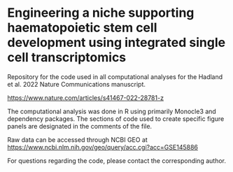# Engineering a niche supporting haematopoietic stem cell development using integrated single cell transcriptomics
Repository for the code used in all computational analyses for the Hadland et al. 2022 Nature Communications manuscript.

https://www.nature.com/articles/s41467-022-28781-z

The computational analysis was done in R using primarily Monocle3 and dependency packages.
The sections of code used to create specific figure panels are designated in the comments of the file.

Raw data can be accessed through NCBI GEO at https://www.ncbi.nlm.nih.gov/geo/query/acc.cgi?acc=GSE145886

For questions regarding the code, please contact the corresponding author.
